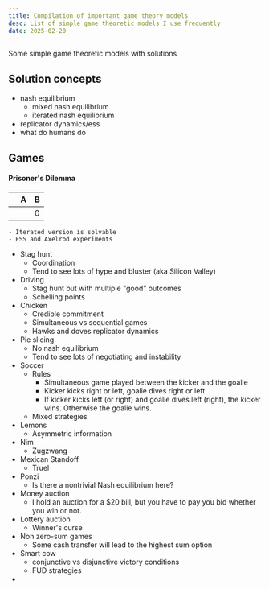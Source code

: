 ```yaml
---
title: Compilation of important game theory models
desc: List of simple game theoretic models I use frequently
date: 2025-02-20
---
```


Some simple game theoretic models with solutions

## Solution concepts
- nash equilibrium
	- mixed nash equilibrium
	- iterated nash equilibrium
- replicator dynamics/ess
- what do humans do

## Games
#### Prisoner's Dilemma

| | A | B
| - | - | - |
| | | 0 |

	- Iterated version is solvable
	- ESS and Axelrod experiments
- Stag hunt
	- Coordination
	- Tend to see lots of hype and bluster (aka Silicon Valley)
- Driving
	- Stag hunt but with multiple "good" outcomes
	- Schelling points
- Chicken
	- Credible commitment
	- Simultaneous vs sequential games
	- Hawks and doves replicator dynamics
- Pie slicing
	- No nash equilibrium
	- Tend to see lots of negotiating and instability
- Soccer
	- Rules
		- Simultaneous game played between the kicker and the goalie
		- Kicker kicks right or left, goalie dives right or left
		- If kicker kicks left (or right) and goalie dives left (right), the kicker wins. Otherwise the goalie wins.
	- Mixed strategies
- Lemons
	- Asymmetric information
- Nim
	- Zugzwang
- Mexican Standoff
	- Truel
- Ponzi
	- Is there a nontrivial Nash equilibrium here?
- Money auction
	- I hold an auction for a $20 bill, but you have to pay you bid whether you win or not.
- Lottery auction
	- Winner's curse
- Non zero-sum games
	- Some cash transfer will lead to the highest sum option
- Smart cow
	- conjunctive vs disjunctive victory conditions
	- FUD strategies
- 
